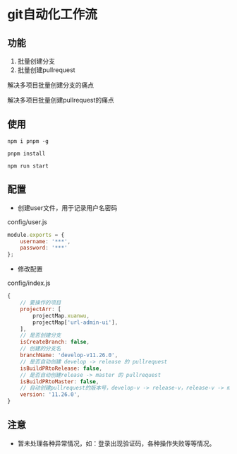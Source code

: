 # git自动化工作流

## 功能

1. 批量创建分支
2. 批量创建pullrequest

解决多项目批量创建分支的痛点

解决多项目批量创建pullrequest的痛点
## 使用

```
npm i pnpm -g
```

```
pnpm install
```

```
npm run start
```

## 配置

- 创建user文件，用于记录用户名密码

config/user.js

```js
module.exports = {
    username: '***',
    password: '***'
};
```

- 修改配置

config/index.js

```js
{
    // 要操作的项目
    projectArr: [
        projectMap.xuanwu,
        projectMap['url-admin-ui'],
    ],
    // 是否创建分支
    isCreateBranch: false,
    // 创建的分支名
    branchName: 'develop-v11.26.0',
    // 是否自动创建 develop -> release 的 pullrequest
    isBuildPRtoRelease: false,
    // 是否自动创建release -> master 的 pullrequest
    isBuildPRtoMaster: false,
    // 自动创建pullrequest的版本号，develop-v -> release-v，release-v -> master
    version: '11.26.0',
}
```

## 注意

- 暂未处理各种异常情况，如：登录出现验证码，各种操作失败等等情况。